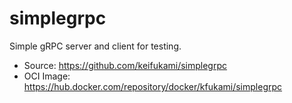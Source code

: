 # simplegrpc

Simple gRPC server and client for testing.

- Source: https://github.com/keifukami/simplegrpc
- OCI Image: https://hub.docker.com/repository/docker/kfukami/simplegrpc
